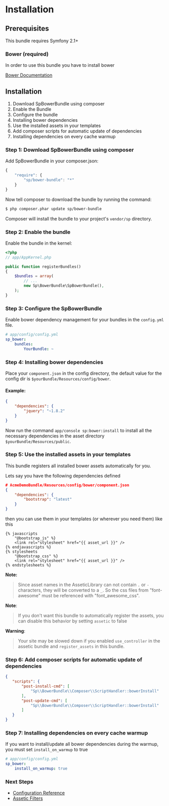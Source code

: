 Installation
============

Prerequisites
-------------

This bundle requires Symfony 2.1+

### Bower (required)

In order to use this bundle you have to install bower

[Bower Documentation](http://twitter.github.com/bower/)

Installation
------------

1. Download SpBowerBundle using composer
2. Enable the Bundle
3. Configure the bundle
4. Installing bower dependencies
5. Use the installed assets in your templates
6. Add composer scripts for automatic update of dependencies
7. Installing dependencies on every cache warmup

### Step 1: Download SpBowerBundle using composer

Add SpBowerBundle in your composer.json:

```js
{
    "require": {
        "sp/bower-bundle": "*"
    }
}
```

Now tell composer to download the bundle by running the command:

``` bash
$ php composer.phar update sp/bower-bundle
```

Composer will install the bundle to your project's `vendor/sp` directory.

### Step 2: Enable the bundle

Enable the bundle in the kernel:

``` php
<?php
// app/AppKernel.php

public function registerBundles()
{
    $bundles = array(
        // ...
        new Sp\BowerBundle\SpBowerBundle(),
    );
}
```

### Step 3: Configure the SpBowerBundle

Enable bower dependency management for your bundles in the ```config.yml``` file.

```yml
# app/config/config.yml
sp_bower:
    bundles:
        YourBundle: ~
```

### Step 4: Installing bower dependencies

Place your ```component.json``` in the config directory, the default value for the config dir is ```$yourBundle/Resources/config/bower```.

#### Example:
```json
{
    "dependencies": {
        "jquery": "~1.8.2"
    }
}
```

Now run the command ```app/console sp:bower:install``` to install all the necessary
dependencies in the asset directory ```$yourBundle/Resources/public```.

### Step 5: Use the installed assets in your templates

This bundle registers all installed bower assets automatically for you.

Lets say you have the following dependencies defined

```json
# AcmeDemoBundle/Resources/config/bower/component.json
{
    "dependencies": {
        "bootstrap": "latest"
    }
}
```

then you can use them in your templates (or wherever you need them) like this

```twig
{% javascripts
    "@bootstrap_js" %}
    <link rel="stylesheet" href="{{ asset_url }}" />
{% endjavascripts %}
{% stylesheets
    "@bootstrap_css" %}
    <link rel="stylesheet" href="{{ asset_url }}" />
{% endstylesheets %}
```

**Note:**
> Since asset names in the AsseticLibrary can not contain ```.``` or ```-``` characters, they will be
> converted to a ```_```. So the css files from "font-awesome" must be referenced with "font_awesome_css".

**Note**:
> If you don't want this bundle to automatically register the assets, you can disable this behavior by setting
> ```assetic``` to false

**Warning**:
> Your site may be slowed down if you enabled ```use_controller``` in the assetic bundle and
> ```register_assets``` in this bundle.

### Step 6: Add composer scripts for automatic update of dependencies

```json
{
   "scripts": {
       "post-install-cmd": [
           "Sp\\BowerBundle\\Composer\\ScriptHandler::bowerInstall"
       ],
       "post-update-cmd": [
           "Sp\\BowerBundle\\Composer\\ScriptHandler::bowerInstall"
       ]
   }
}
```

### Step 7: Installing dependencies on every cache warmup

If you want to install/update all bower dependencies during the warmup, you must set ```install_on_warmup``` to true

```yml
# app/config/config.yml
sp_bower:
    install_on_warmup: true
```

### Next Steps

- [Configuration Reference](configuration_reference.md)
- [Assetic Filters](assetic_filters.md)
